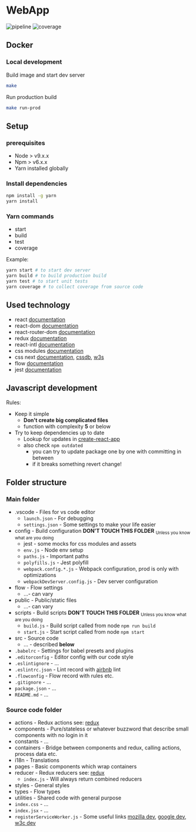 # WebApp

![pipeline](https://gitlab.ixperta.com/IndustrialVision/Application/web/badges/master/build.svg)
![coverage](https://gitlab.ixperta.com/IndustrialVision/Application/web/badges/master/coverage.svg)

## Docker

### Local development

Build image and start dev server

```bash
make
```

Run production build

```bash
make run-prod
```

## Setup

### prerequisites

- Node > v9.x.x
- Npm > v6.x.x
- Yarn installed globally

### Install dependencies

```bash
npm install -g yarn
yarn install
```

### Yarn commands

- start
- build
- test
- coverage

Example:

```bash
yarn start # to start dev server
yarn build # to build production build
yarn test # to start unit tests
yarn coverage # to collect coverage from source code
```

## Used technology

- react [documentation](https://reactjs.org/docs/hello-world.html)
- react-dom [documentation](https://reactjs.org/docs/react-dom.html)
- react-router-dom [documentation](https://reacttraining.com/react-router/web/guides/philosophy)
- redux [documentation](https://redux.js.org/introduction)
- react-intl [documentation](https://github.com/yahoo/react-intl)
- css modules [documentation](https://github.com/css-modules/css-modules)
- css next [documentation](https://preset-env.cssdb.org/features), [cssdb](https://cssdb.org/), [w3s](https://www.w3schools.com/css/css3_variables.asp)
- flow [documentation](https://flow.org/en/docs/)
- jest [documentation](https://facebook.github.io/jest/docs/en/getting-started.html)

## Javascript development

Rules:

- Keep it simple
  - __Don't create big complicated files__
  - function with complexity __5__ or below
- Try to keep dependencies up to date
  - Lookup for updates in [create-react-app](https://github.com/facebook/create-react-app)
  - also check `npm outdated`
    - you can try to update package one by one with committing in between
    - if it breaks something revert change!

## Folder structure

### Main folder

- .vscode - Files for vs code editor
  - `launch.json` - For debugging
  - `settings.json` - Some settings to make your life easier
- config - Build configuration __DON'T TOUCH THIS FOLDER__ <sub>Unless you know what are you doing</sub>
  - jest - some mocks for css modules and assets
  - `env.js` - Node env setup
  - `paths.js` - Important paths
  - `polyfills.js` - Jest polyfill
  - `webpack.config.*.js` - Webpack configuration, prod is only with optimizations
  - `webpackDevServer.config.js` - Dev server configuration
- flow - Flow settings
  - ...- can vary
- public - Public/static files
  - ...- can vary
- scripts - Build scripts __DON'T TOUCH THIS FOLDER__ <sub>Unless you know what are you doing</sub>
  - `build.js` - Build script called from node `npm run build`
  - `start.js` - Start script called from node `npm start`
- src - Source code
  - ... - described __below__
- `.babelrc` - Settings for babel presets and plugins
- `.editorconfig` - Editor config with our code style
- `.eslintignore` - ...
- `.eslintrc.json` - Lint record with [airbnb](https://github.com/airbnb/javascript) lint
- `.flowconfig` - Flow record with rules etc.
- `.gitignore` - ...
- `package.json` - ...
- `README.md` - ...

### Source code folder

- actions - Redux actions see: [redux](https://redux.js.org/basics/actions)
- components - Pure/stateless or whatever buzzword that describe small components with no login in it
- constants - ...
- containers - Bridge between components and redux, calling actions, process data etc.
- i18n - Translations
- pages - Basic components which wrap containers
- reducer - Redux reducers see: [redux](https://redux.js.org/basics/reducers)
  - `index.js` - Will always return combined reducers
- styles - General styles
- types - Flow types
- utilities - Shared code with general purpose
- `index.css` - ...
- `index.jsx` - ...
- `registerServiceWorker.js` - Some useful links [mozilla dev](https://developer.mozilla.org/cs/docs/Web/API/Service_Worker_API/Using_Service_Workers), [google dev](https://developers.google.com/web/ilt/pwa/introduction-to-service-worker), [w3c dev](https://github.com/w3c/ServiceWorker/blob/master/explainer.md)
